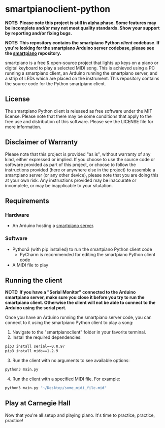 # smartpianoclient-python

**NOTE: Please note this project is still in alpha phase. Some features may be incomplete and/or may not meet quality standards. Show your support by reporting and/or fixing bugs.**

**NOTE: This repository contains the smartpiano Python _client_ codebase. If you're looking for the smartpiano Arduino server codebase, please see the [smartpiano](https://github.com/jeremy-collette/smartpiano) repository.**

smartpiano is a free & open-source project that lights up keys on a piano or digital keyboard to play a selected MIDI song. This is achieved using a PC running a smartpiano client, an Arduino running the smartpiano server, and a strip of LEDs which are placed on the instrument. This repository contains the source code for the Python smartpiano client.

## License
The smartpiano Python client is released as free software under the MIT license. Please note that there may be some conditions that apply to the free use and distribution of this software. Please see the LICENSE file for more information.

## Disclaimer of Warranty
Please note that this project is provided "as is", without warranty of any kind, either expressed or implied. If you choose to use the source code or software provided as part of this project, or choose to follow the instructions provided (here or anywhere else in the project) to assemble a smartpiano server (or any other device), please note that you are doing this at your own risk. Any instructions provided may be inaccurate or incomplete, or may be inapplicable to your situtation.

## Requirements
### Hardware
  * An Arduino hosting a [smartpiano server](https://github.com/jeremy-collette/smartpiano).

### Software
  * Python3 (with pip installed) to run the smartpiano Python client code
    - PyCharm is recommended for editing the smartpiano Python client code
  * A MIDI file to play

## Running the client
**NOTE: If you have a "Serial Monitor" connected to the Arduino smartpiano server, make sure you close it before you try to run the smartpiano client. Otherwise the client will not be able to connect to the Arduino using the serial port.**

Once you have an Arduino running the smartpiano server code, you can connect to it using the smartpiano Python client to play a song:
1. Navigate to the "smartpianoclient" folder in your favorite terminal.
2. Install the required dependencies:
```sh
pip3 install serial==0.0.97
pip3 install mido==1.2.9
```
3. Run the client with no arguments to see available options:
```sh
python3 main.py
```
4. Run the client with a specified MIDI file. For example:
```sh
python3 main.py "~/Desktop/some_midi_file.mid"
```

## Play at Carnegie Hall
Now that you're all setup and playing piano. It's time to practice, practice, practice!
